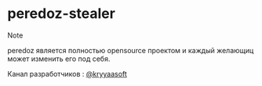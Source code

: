 # peredoz-stealer
> [!NOTE]
> peredoz является полностью opensource проектом и каждый желающиц может изменить его под себя. 
>
> Канал разработчиков : [@kryyaasoft](https://t.me/kryyaasoft)
